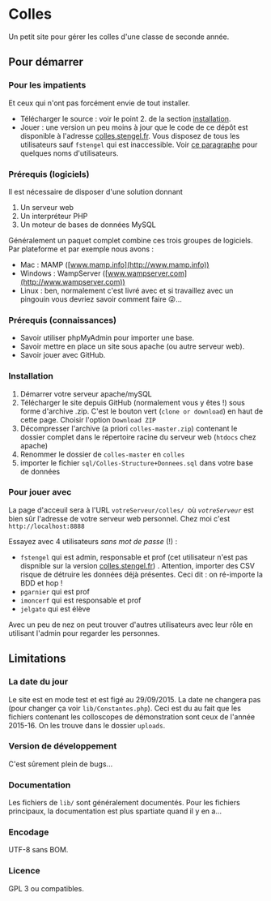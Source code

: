 # Colles

Un petit site pour gérer les colles d'une classe de seconde année.

## Pour démarrer

### Pour les impatients

Et ceux qui n'ont pas forcément envie de tout installer.

* Télécharger le source : voir le point 2. de la section [installation](#installation).
* Jouer : une version un peu moins à jour que le code de ce dépôt est disponible à l'adresse [colles.stengel.fr](http://colles.stengel.fr). Vous disposez de tous les utilisateurs sauf `fstengel` qui est inaccessible. Voir [ce paragraphe](#pour-jouer-avec) pour quelques noms d'utilisateurs.

### Prérequis (logiciels)

Il est nécessaire de disposer d'une solution donnant

1. Un serveur web
2. Un interpréteur PHP
3. Un moteur de bases de données MySQL

Généralement un paquet complet combine ces trois groupes de logiciels. Par plateforme et par exemple nous avons : 

* Mac : MAMP ([www.mamp.info](http://www.mamp.info))
* Windows : WampServer ([www.wampserver.com](http://www.wampserver.com))
* Linux : ben, normalement c'est livré avec et si travaillez avec un pingouin vous devriez savoir comment faire :stuck_out_tongue_winking_eye:...

### Prérequis (connaissances)

* Savoir utiliser phpMyAdmin pour importer une base.
* Savoir mettre en place un site sous apache (ou autre serveur web).
* Savoir jouer avec GitHub.

### Installation

1. Démarrer votre serveur apache/mySQL
2. Télécharger le site depuis GitHub (normalement vous y êtes !) sous forme d'archive .zip. C'est le bouton vert (`clone or download`) en haut de cette page. Choisir l'option `Download ZIP`
3. Décompresser l'archive (a priori `colles-master.zip`) contenant le dossier complet dans le répertoire racine du serveur web (`htdocs` chez apache)
4. Renommer le dossier de `colles-master` en `colles`
2. importer le fichier `sql/Colles-Structure+Donnees.sql` dans votre base de données

### Pour jouer avec

La page d'acceuil sera à l'URL `votreServeur/colles/ `où *`votreServeur`* est bien sûr l'adresse de votre serveur web personnel. Chez moi c'est `http://localhost:8888`

Essayez avec 4 utilisateurs *sans mot de passe* (!) :

* `fstengel` qui est admin, responsable et prof (cet utilisateur n'est pas dispnible sur la version [colles.stengel.fr](http://colles.stengel.fr)) . Attention, importer des CSV risque de détruire les données déjà présentes. Ceci dit : on ré-importe la BDD et hop !
* `pgarnier` qui est prof
* `imoncerf` qui est responsable et prof
* `jelgato` qui est élève

Avec un peu de nez on peut trouver d'autres utilisateurs avec leur rôle en utilisant l'admin pour regarder les personnes.

## Limitations

### La date du jour

Le site est en mode test et est figé au 29/09/2015. La date ne changera pas (pour changer ça voir `lib/Constantes.php`). Ceci est du au fait que les fichiers contenant les colloscopes de démonstration sont ceux de l'année 2015-16. On les trouve dans le dossier `uploads`.

### Version de développement

C'est sûrement plein de bugs...

### Documentation

Les fichiers de `lib/` sont généralement documentés. Pour les fichiers principaux, la documentation est plus spartiate quand il y en a...

### Encodage

UTF-8 sans BOM.

### Licence

GPL 3 ou compatibles.
